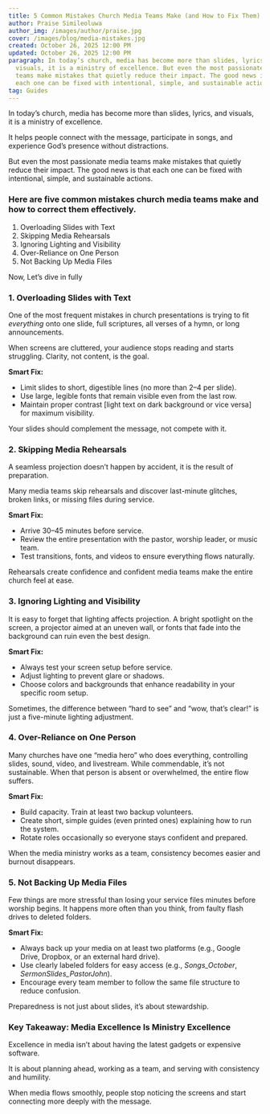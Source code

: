 ```yaml
---
title: 5 Common Mistakes Church Media Teams Make (and How to Fix Them)
author: Praise Simileoluwa
author_img: /images/author/praise.jpg
cover: /images/blog/media-mistakes.jpg
created: October 26, 2025 12:00 PM
updated: October 26, 2025 12:00 PM
paragraph: In today’s church, media has become more than slides, lyrics, and
  visuals, it is a ministry of excellence. But even the most passionate media
  teams make mistakes that quietly reduce their impact. The good news is that
  each one can be fixed with intentional, simple, and sustainable actions.
tag: Guides
---
```


In today’s church, media has become more than slides, lyrics, and visuals,  it is a ministry of excellence.

It helps people connect with the message, participate in songs, and experience God’s presence without distractions.

But even the most passionate media teams make mistakes that quietly reduce their impact. The good news is that each one can be fixed with intentional, simple, and sustainable actions.

### Here are five common mistakes church media teams make and how to correct them effectively.

1. Overloading Slides with Text
2. Skipping Media Rehearsals
3. Ignoring Lighting and Visibility
4. Over-Reliance on One Person
5. Not Backing Up Media Files

Now, Let’s dive in fully

### **1. Overloading Slides with Text**

One of the most frequent mistakes in church presentations is trying to fit *everything* onto one slide, full scriptures, all verses of a hymn, or long announcements.

When screens are cluttered, your audience stops reading and starts struggling. Clarity, not content, is the goal.

**Smart Fix:**

- Limit slides to short, digestible lines (no more than 2–4 per slide).
- Use large, legible fonts that remain visible even from the last row.
- Maintain proper contrast \[light text on dark background or vice versa] for maximum visibility.

Your slides should complement the message, not compete with it.

### **2. Skipping Media Rehearsals**

A seamless projection doesn’t happen by accident, it is the result of preparation.

Many media teams skip rehearsals and discover last-minute glitches, broken links, or missing files during service.

**Smart Fix:**

- Arrive 30–45 minutes before service.
- Review the entire presentation with the pastor, worship leader, or music team.
- Test transitions, fonts, and videos to ensure everything flows naturally.

Rehearsals create confidence and confident media teams make the entire church feel at ease.

### **3. Ignoring Lighting and Visibility**

It is easy to forget that lighting affects projection. A bright spotlight on the screen, a projector aimed at an uneven wall, or fonts that fade into the background can ruin even the best design.

**Smart Fix:**

- Always test your screen setup before service.
- Adjust lighting to prevent glare or shadows.
- Choose colors and backgrounds that enhance readability in your specific room setup.

Sometimes, the difference between “hard to see” and “wow, that’s clear!” is just a five-minute lighting adjustment.

### **4. Over-Reliance on One Person**

Many churches have one “media hero” who does everything, controlling slides, sound, video, and livestream. While commendable, it’s not sustainable. When that person is absent or overwhelmed, the entire flow suffers.

**Smart Fix:**

- Build capacity. Train at least two backup volunteers.
- Create short, simple guides (even printed ones) explaining how to run the system.
- Rotate roles occasionally so everyone stays confident and prepared.

When the media ministry works as a team, consistency becomes easier and burnout disappears.

### **5. Not Backing Up Media Files**

Few things are more stressful than losing your service files minutes before worship begins. It happens more often than you think, from faulty flash drives to deleted folders.

**Smart Fix:**

- Always back up your media on at least two platforms (e.g., Google Drive, Dropbox, or an external hard drive).
- Use clearly labeled folders for easy access (e.g., *Songs\_October*, *SermonSlides\_PastorJohn*).
- Encourage every team member to follow the same file structure to reduce confusion.

Preparedness is not just about slides, it’s about stewardship.

### **Key Takeaway: Media Excellence Is Ministry Excellence**

Excellence in media isn’t about having the latest gadgets or expensive software.

It is about planning ahead, working as a team, and serving with consistency and humility.

When media flows smoothly, people stop noticing the screens and start connecting more deeply with the message.
